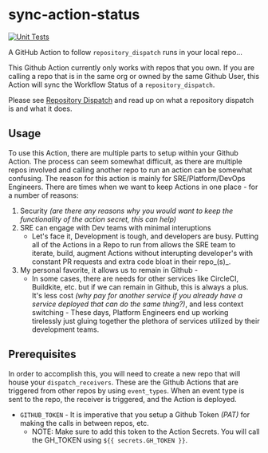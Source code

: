 # sync-action-status

[![Unit Tests](https://github.com/philipdelorenzo/sync-action-status/actions/workflows/run_tests.yml/badge.svg)](https://github.com/philipdelorenzo/sync-action-status/actions/workflows/run_tests.yml)

A GitHub Action to follow `repository_dispatch` runs in your local repo...

This Github Action currently only works with repos that you own. If you are calling a repo that is in the same org or owned by the same
Github User, this Action will sync the Workflow Status of a `repository_dispatch`.

Please see [Repository Dispatch](https://github.com/marketplace/actions/repository-dispatch) and read up on what a repository dispatch is and what it does.

## Usage

To use this Action, there are multiple parts to setup within your Github Action. The process can seem somewhat difficult, as there are multiple repos involved and calling another repo to run an action can be somewhat confusing. The reason for this action is mainly for SRE/Platform/DevOps Engineers. There are times when we want to keep Actions in one place - for a number of reasons:

1. Security _(are there any reasons why you would want to keep the functionality of the action secret, this can help)_
2. SRE can engage with Dev teams with minimal interuptions
    - Let's face it, Development is tough, and developers are busy. Putting all of the Actions in a Repo to run from allows the SRE team to iterate, build, augment Actions without interupting developer's with constant PR requests and extra code bloat in their repo_(s)_.
3. My personal favorite, it allows us to remain in Github - 
    - In some cases, there are needs for other services like CircleCI, Buildkite, etc. but if we can remain in Github, this is always a plus. It's less cost _(why pay for another service if you already have a service deployed that can do the same thing?)_, and less context switching - These days, Platform Engineers end up working tirelessly just gluing together the plethora of services utilized by their development teams.

## Prerequisites

In order to accomplish this, you will need to create a new repo that will house your `dispatch_receivers`. These are the Github Actions that are triggered from other repos by using `event_types`. When an event type is sent to the repo, the receiver is triggered, and the Action is deployed.

- `GITHUB_TOKEN` - It is imperative that you setup a Github Token _(PAT)_ for making the calls in between repos, etc.
    - NOTE: Make sure to add this token to the Action Secrets. You will call the GH_TOKEN using `${{ secrets.GH_TOKEN }}`.
